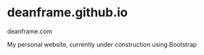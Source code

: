 # deanframe.github.io

deanframe.com

My personal website, currently under construction using Bootstrap
